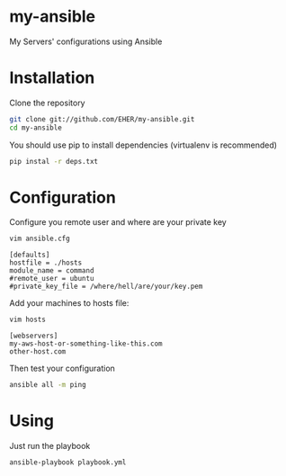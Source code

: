 # my-ansible
My Servers' configurations using Ansible

# Installation
Clone the repository
```bash
git clone git://github.com/EHER/my-ansible.git
cd my-ansible
```


You should use pip to install dependencies (virtualenv is recommended)
```bash
pip instal -r deps.txt
```

# Configuration
Configure you remote user and where are your private key
```bash
vim ansible.cfg
```

```
[defaults]
hostfile = ./hosts
module_name = command
#remote_user = ubuntu
#private_key_file = /where/hell/are/your/key.pem
```

Add your machines to hosts file:
```bash
vim hosts
```

```
[webservers]
my-aws-host-or-something-like-this.com
other-host.com
```

Then test your configuration
```bash
ansible all -m ping
```

# Using
Just run the playbook
```bash
ansible-playbook playbook.yml
```
